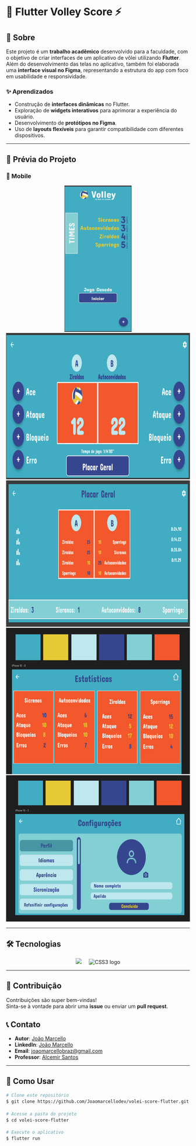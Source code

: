# 🏐 Flutter Volley Score ⚡

## 📖 Sobre

Este projeto é um **trabalho acadêmico** desenvolvido para a faculdade, com o objetivo de criar interfaces de um aplicativo de vôlei utilizando **Flutter**.  
Além do desenvolvimento das telas no aplicativo, também foi elaborada uma **interface visual no Figma**, representando a estrutura do app com foco em usabilidade e responsividade.

### ✨ Aprendizados
- Construção de **interfaces dinâmicas** no Flutter.
- Exploração de **widgets interativos** para aprimorar a experiência do usuário.
- Desenvolvimento de **protótipos no Figma**.
- Uso de **layouts flexíveis** para garantir compatibilidade com diferentes dispositivos.

---

## 📱 Prévia do Projeto

### 📱 Mobile

<div align="center">
  <img height="400" src="https://github.com/Joaomarcellodev/myappvolei/blob/main/image/tela01.png?raw=true" alt="Prévia do Colheita Viva no Mobile" />
</div>

<div align="center">
  <img height="400" src="https://github.com/Joaomarcellodev/myappvolei/blob/main/image/tela02.png?raw=true" alt="Prévia do Colheita Viva no Mobile" />
</div>

<div align="center">
  <img height="400" src="https://github.com/Joaomarcellodev/myappvolei/blob/main/image/tela04.png?raw=true" alt="Prévia do Colheita Viva no Mobile" />
</div>

<div align="center">
  <img height="400" src="https://github.com/Joaomarcellodev/myappvolei/blob/main/image/figma01.png?raw=true" alt="Prévia do Colheita Viva no Mobile" />
</div>

<div align="center">
  <img height="400" src="https://github.com/Joaomarcellodev/myappvolei/blob/main/image/figam02.png?raw=true" alt="Prévia do Colheita Viva no Mobile" />
</div>

---

## 🛠️ Tecnologias

<div align="center">
  <img width="60" src="https://cdn.jsdelivr.net/gh/devicons/devicon/icons/flutter/flutter-original.svg" />
  <img width="12" />
  <img src="https://cdn.jsdelivr.net/gh/devicons/devicon/icons/dart/dart-original.svg" height="60" alt="CSS3 logo" />
</div>

---

## 🌟 Contribuição

Contribuições são super bem-vindas!  
Sinta-se à vontade para abrir uma **issue** ou enviar um **pull request**.

## 📞 Contato

- **Autor**: [João Marcello](https://github.com/Joaomarcellodev)  
- **LinkedIn**: [João Marcello](https://www.linkedin.com/in/joaomarcellodev/)  
- **Email**: joaomarcellobraz@gmail.com
- **Professor**: [Alcemir Santos](https://github.com/AlcemirSantos)  

---

## 🚀 Como Usar

```bash
# Clone este repositório
$ git clone https://github.com/Joaomarcellodev/volei-score-flutter.git

# Acesse a pasta do projeto
$ cd volei-score-flutter

# Execute o aplicativo
$ flutter run


